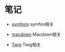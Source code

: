 
# 笔记

- [symfony](./src/symfony/symfony.md) symfon相关

- [macdown](./src/Markdown-Syntax-CN-master/syntax.md) Macdown相关

- [Twig](src/symfony/Twig/README.md) Twig相关







